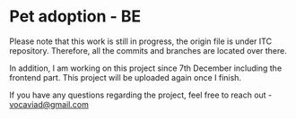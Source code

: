 # Pet adoption - BE

Please note that this work is still in progress, the origin file is under ITC repository.
Therefore, all the commits and branches are located over there.

In addition, I am working on this project since 7th December including the frontend part.
This project will be uploaded again once I finish.

If you have any questions regarding the project, feel free to reach out - vocaviad@gmail.com

